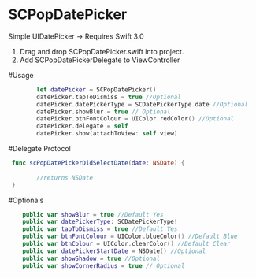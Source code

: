 # SCPopDatePicker
Simple UIDatePicker -> Requires Swift 3.0
1. Drag and drop SCPopDatePicker.swift into project.
2. Add SCPopDatePickerDelegate to ViewController

#Usage
```Swift
        let datePicker = SCPopDatePicker()
        datePicker.tapToDismiss = true //Optional
        datePicker.datePickerType = SCDatePickerType.date //Optional
        datePicker.showBlur = true // Optional
        datePicker.btnFontColour = UIColor.redColor() //Optional
        datePicker.delegate = self
        datePicker.show(attachToView: self.view)
```
#Delegate Protocol

```Swift
 func scPopDatePickerDidSelectDate(date: NSDate) {
        
        //returns NSDate
 }
```
#Optionals
```Swift
    public var showBlur = true //Default Yes
    public var datePickerType: SCDatePickerType!
    public var tapToDismiss = true //Default Yes
    public var btnFontColour = UIColor.blueColor() //Default Blue
    public var btnColour = UIColor.clearColor() //Default Clear
    public var datePickerStartDate = NSDate() //Optional
    public var showShadow = true //Optional
    public var showCornerRadius = true // Optional
```
